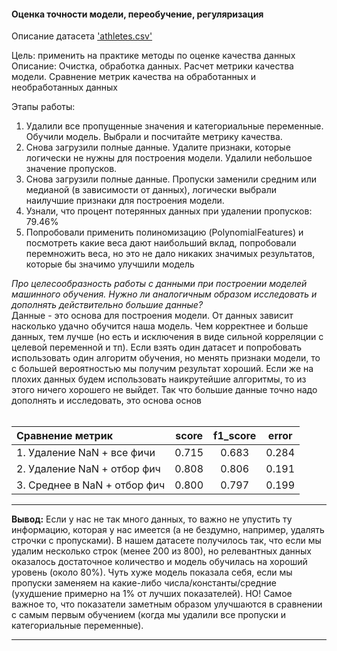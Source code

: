 #### Оценка точности модели, переобучение, регуляризация

Описание датасета ['athletes.csv'](https://www.kaggle.com/datasets/hesh97/titanicdataset-traincsv)

Цель: применить на практике методы по оценке качества данных
Описание: Очистка, обработка данных. Расчет метрики качества модели. Сравнение метрик качества на обработанных и необработанных данных  


Этапы работы:


1. Удалили все пропущенные значения и категориальные переменные. Обучили модель. Выбрали и посчитайте метрику качества.
2. Снова загрузили полные данные. Удалите признаки, которые логически не нужны для построения модели. Удалили небольшое значение пропусков.
3. Снова загрузили полные данные. Пропуски заменили средним или медианой (в зависимости от данных), логически выбрали наилучшие признаки для построения модели.
4. Узнали, что процент потерянных данных при удалении пропусков: 79.46%
5. Попробовали применить полиномизацию (PolynomialFeatures) и посмотреть какие веса дают наибольший вклад, попробовали перемножить веса, но это не дало никаких значимых результатов, которые бы значимо улучшили модель

<i>Про целесообразность работы с данными при построении моделей машинного обучения. 
Нужно ли аналогичным образом исследовать и дополнять действительно большие данные?</i>  
Данные - это основа для построения модели. От данных зависит насколько удачно обучится наша модель. Чем корректнее и больше данных, тем лучше (но есть и исключения в виде сильной корреляции с целевой переменной и тп).
Если взять один датасет и попробовать использовать один алгоритм обучения, но менять признаки модели, то с большей вероятностью мы получим результат хороший. Если же на плохих данных будем использовать наикрутейшие алгоритмы, то из этого ничего хорошего не выйдет.
Так что большие данные точно надо дополнять и исследовать, это основа основ  
<br>


| Сравнение метрик             | score | f1_score | error |
|:-----------------------------|:-----:|:--------:|:-----:|
| 1. Удаление NaN + все фичи   | 0.715 |  0.683   | 0.284 |
| 2. Удаление NaN + отбор фич  | 0.808 |  0.806   | 0.191 |
| 3. Cреднее в NaN + отбор фич | 0.800 |  0.797   | 0.199 |

<hr>
<b>Вывод:</b> Если у нас не так много данных, то важно не упустить ту информацию, которая у нас имеется (а не бездумно, например, удалять строчки с пропусками). В нашем датасете получилось так, что если мы удалим несколько строк (менее 200 из 800), но релевантных данных оказалось достаточное количество и модель обучилась на хороший уровень (около 80%). Чуть хуже модель показала себя, если мы пропуски заменяем на какие-либо числа/константы/средние (ухудшение примерно на 1% от лучших показателей). НО! Самое важное то, что показатели заметным образом улучшаются в сравнении с самым первым обучением (когда мы удалили все пропуски и категориальные переменные).
<hr>






